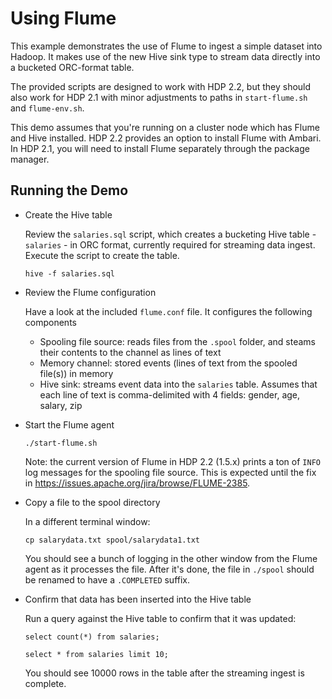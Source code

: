 Using Flume
===========

This example demonstrates the use of Flume to ingest a simple dataset into Hadoop. It makes use of the new Hive sink type to stream data directly into a bucketed ORC-format table.

The provided scripts are designed to work with HDP 2.2, but they should also work for HDP 2.1 with minor adjustments to paths in `start-flume.sh` and `flume-env.sh`.

This demo assumes that you're running on a cluster node which has Flume and Hive installed. HDP 2.2 provides an option to install Flume with Ambari. In HDP 2.1, you will need to install Flume separately through the package manager.

Running the Demo
----------------

- Create the Hive table
 
  Review the `salaries.sql` script, which creates a bucketing Hive table - `salaries` - in ORC format, currently required for streaming data ingest. Execute the script to create the table.

  ```
  hive -f salaries.sql
  ```

- Review the Flume configuration

  Have a look at the included `flume.conf` file. It configures the following components
  - Spooling file source: reads files from the `.spool` folder, and steams their contents to the channel as lines of text
  - Memory channel: stored events (lines of text from the spooled file(s)) in memory
  - Hive sink: streams event data into the `salaries` table. Assumes that each line of text is comma-delimited with 4 fields: gender, age, salary, zip

- Start the Flume agent

  ```
  ./start-flume.sh
  ```

  Note: the current version of Flume in HDP 2.2 (1.5.x) prints a ton of `INFO` log messages for the spooling file source. This is expected until the fix in https://issues.apache.org/jira/browse/FLUME-2385.

- Copy a file to the spool directory

  In a different terminal window:

  ```
  cp salarydata.txt spool/salarydata1.txt
  ```

  You should see a bunch of logging in the other window from the Flume agent as it processes the file. After it's done, the file in `./spool` should be renamed to have a `.COMPLETED` suffix.

- Confirm that data has been inserted into the Hive table

  Run a query against the Hive table to confirm that it was updated:

  ```
  select count(*) from salaries;

  select * from salaries limit 10;
  ```

  You should see 10000 rows in the table after the streaming ingest is complete.


